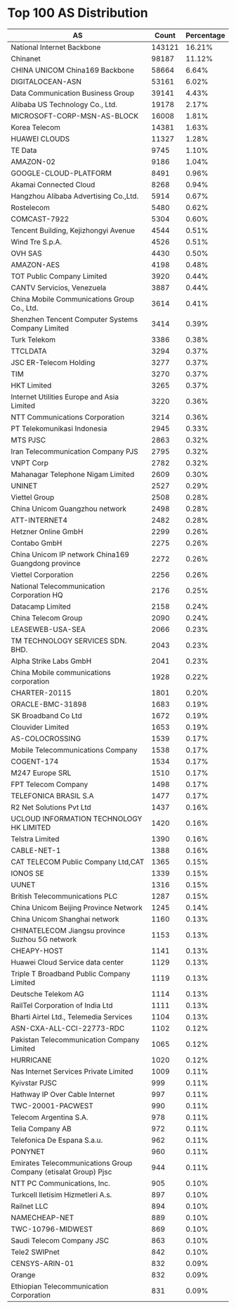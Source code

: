 # Top 100 AS Distribution
| AS | Count | Percentage |
|----|----|----|
| National Internet Backbone | 143121 | 16.21% |
| Chinanet | 98187 | 11.12% |
| CHINA UNICOM China169 Backbone | 58664 | 6.64% |
| DIGITALOCEAN-ASN | 53161 | 6.02% |
| Data Communication Business Group | 39141 | 4.43% |
| Alibaba US Technology Co., Ltd. | 19178 | 2.17% |
| MICROSOFT-CORP-MSN-AS-BLOCK | 16008 | 1.81% |
| Korea Telecom | 14381 | 1.63% |
| HUAWEI CLOUDS | 11327 | 1.28% |
| TE Data | 9745 | 1.10% |
| AMAZON-02 | 9186 | 1.04% |
| GOOGLE-CLOUD-PLATFORM | 8491 | 0.96% |
| Akamai Connected Cloud | 8268 | 0.94% |
| Hangzhou Alibaba Advertising Co.,Ltd. | 5914 | 0.67% |
| Rostelecom | 5480 | 0.62% |
| COMCAST-7922 | 5304 | 0.60% |
| Tencent Building, Kejizhongyi Avenue | 4544 | 0.51% |
| Wind Tre S.p.A. | 4526 | 0.51% |
| OVH SAS | 4430 | 0.50% |
| AMAZON-AES | 4198 | 0.48% |
| TOT Public Company Limited | 3920 | 0.44% |
| CANTV Servicios, Venezuela | 3887 | 0.44% |
| China Mobile Communications Group Co., Ltd. | 3614 | 0.41% |
| Shenzhen Tencent Computer Systems Company Limited | 3414 | 0.39% |
| Turk Telekom | 3386 | 0.38% |
| TTCLDATA | 3294 | 0.37% |
| JSC ER-Telecom Holding | 3277 | 0.37% |
| TIM | 3270 | 0.37% |
| HKT Limited | 3265 | 0.37% |
| Internet Utilities Europe and Asia Limited | 3220 | 0.36% |
| NTT Communications Corporation | 3214 | 0.36% |
| PT Telekomunikasi Indonesia | 2945 | 0.33% |
| MTS PJSC | 2863 | 0.32% |
| Iran Telecommunication Company PJS | 2795 | 0.32% |
| VNPT Corp | 2782 | 0.32% |
| Mahanagar Telephone Nigam Limited | 2609 | 0.30% |
| UNINET | 2527 | 0.29% |
| Viettel Group | 2508 | 0.28% |
| China Unicom Guangzhou network | 2498 | 0.28% |
| ATT-INTERNET4 | 2482 | 0.28% |
| Hetzner Online GmbH | 2299 | 0.26% |
| Contabo GmbH | 2275 | 0.26% |
| China Unicom IP network China169 Guangdong province | 2272 | 0.26% |
| Viettel Corporation | 2256 | 0.26% |
| National Telecommunication Corporation HQ | 2176 | 0.25% |
| Datacamp Limited | 2158 | 0.24% |
| China Telecom Group | 2090 | 0.24% |
| LEASEWEB-USA-SEA | 2066 | 0.23% |
| TM TECHNOLOGY SERVICES SDN. BHD. | 2043 | 0.23% |
| Alpha Strike Labs GmbH | 2041 | 0.23% |
| China Mobile communications corporation | 1928 | 0.22% |
| CHARTER-20115 | 1801 | 0.20% |
| ORACLE-BMC-31898 | 1683 | 0.19% |
| SK Broadband Co Ltd | 1672 | 0.19% |
| Clouvider Limited | 1653 | 0.19% |
| AS-COLOCROSSING | 1539 | 0.17% |
| Mobile Telecommunications Company | 1538 | 0.17% |
| COGENT-174 | 1534 | 0.17% |
| M247 Europe SRL | 1510 | 0.17% |
| FPT Telecom Company | 1498 | 0.17% |
| TELEFONICA BRASIL S.A | 1477 | 0.17% |
| R2 Net Solutions Pvt Ltd | 1437 | 0.16% |
| UCLOUD INFORMATION TECHNOLOGY HK LIMITED | 1420 | 0.16% |
| Telstra Limited | 1390 | 0.16% |
| CABLE-NET-1 | 1388 | 0.16% |
| CAT TELECOM Public Company Ltd,CAT | 1365 | 0.15% |
| IONOS SE | 1339 | 0.15% |
| UUNET | 1316 | 0.15% |
| British Telecommunications PLC | 1287 | 0.15% |
| China Unicom Beijing Province Network | 1245 | 0.14% |
| China Unicom Shanghai network | 1160 | 0.13% |
| CHINATELECOM Jiangsu province Suzhou 5G network | 1153 | 0.13% |
| CHEAPY-HOST | 1141 | 0.13% |
| Huawei Cloud Service data center | 1129 | 0.13% |
| Triple T Broadband Public Company Limited | 1119 | 0.13% |
| Deutsche Telekom AG | 1114 | 0.13% |
| RailTel Corporation of India Ltd | 1111 | 0.13% |
| Bharti Airtel Ltd., Telemedia Services | 1104 | 0.13% |
| ASN-CXA-ALL-CCI-22773-RDC | 1102 | 0.12% |
| Pakistan Telecommunication Company Limited | 1065 | 0.12% |
| HURRICANE | 1020 | 0.12% |
| Nas Internet Services Private Limited | 1009 | 0.11% |
| Kyivstar PJSC | 999 | 0.11% |
| Hathway IP Over Cable Internet | 997 | 0.11% |
| TWC-20001-PACWEST | 990 | 0.11% |
| Telecom Argentina S.A. | 978 | 0.11% |
| Telia Company AB | 972 | 0.11% |
| Telefonica De Espana S.a.u. | 962 | 0.11% |
| PONYNET | 960 | 0.11% |
| Emirates Telecommunications Group Company (etisalat Group) Pjsc | 944 | 0.11% |
| NTT PC Communications, Inc. | 905 | 0.10% |
| Turkcell Iletisim Hizmetleri A.s. | 897 | 0.10% |
| Railnet LLC | 894 | 0.10% |
| NAMECHEAP-NET | 889 | 0.10% |
| TWC-10796-MIDWEST | 869 | 0.10% |
| Saudi Telecom Company JSC | 863 | 0.10% |
| Tele2 SWIPnet | 842 | 0.10% |
| CENSYS-ARIN-01 | 832 | 0.09% |
| Orange | 832 | 0.09% |
| Ethiopian Telecommunication Corporation | 831 | 0.09% |
